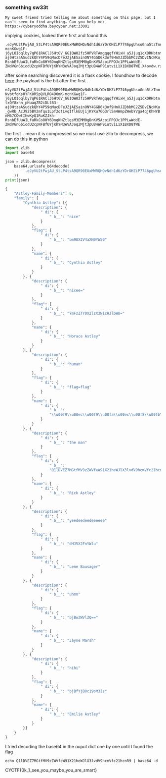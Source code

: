 ### something sw33t


```text
My sweet friend tried telling me about something on this page, but I can’t seem to find anything… Can you help me: https://cyberyoddha.baycyber.net:33001
```

implying cookies, looked there first and found this

```text
.eJyVU2tPwjAU_StLP4tsA9QR90EUxMWRQHQvNdh1d6zYDrOHZiP7746pgUhsoGna5tzTnnNvbtfoKs0YFK0R5pQVLRO4D0mK-mcnKGwg1F-j6yLOIoqlby7qP61RAClJ6HtGV_GGIQW02fz5HPVRTAmgqqqfYHixH_a5Jjuq1cXORHbtntxQY8xhn_pHuaqZB2iDLlB3-aj0HtzaASudzkQhY4P59qMucDFeJZjAESainONY4GGD6k3of9HnXJZDbbMC2Z5DvINcNKu_gwRb_AcJ925BV2mfqu1Lpf2qtLvqIflkEUjijKYKu7GG3rl5m4WmpZWebYVga4qjKhHYBnM67COwtIhwKyQ1RuKZJkh-RsnbEfUuAILfuRkCo8HY6DnqKHZtlgsM3EMM0gDnKV5AcoiFPOJc1PPLwWddE-ZNdVGnGbiodU2cpNFBfUYjKhYN3eVAJoq2Mjt3pUB4WP91utviL1X1BXD8TWE.X4ovdw.rz4sSG_k2heOMf7Cw_C6Kliw7Ms
```

after some searching discovered it is a flask cookie. I foundhow to decode [here](https://www.youtube.com/watch?v=mhcnBTDLxCI) the payload is the bit after the first .

`eJyVU2tPwjAU_StLP4tsA9QR90EUxMWRQHQvNdh1d6zYDrOHZiP7746pgUhsoGna5tzTnnNvbtfoKs0YFK0R5pQVLRO4D0mK-mcnKGwg1F-j6yLOIoqlby7qP61RAClJ6HtGV_GGIQW02fz5HPVRTAmgqqqfYHixH_a5Jjuq1cXORHbtntxQY8xhn_pHuaqZB2iDLlB3-aj0HtzaASudzkQhY4P59qMucDFeJZjAESainONY4GGD6k3of9HnXJZDbbMC2Z5DvINcNKu_gwRb_AcJ925BV2mfqu1Lpf2qtLvqIflkEUjijKYKu7GG3rl5m4WmpZWebYVga4qjKhHYBnM67COwtIhwKyQ1RuKZJkh-RsnbEfUuAILfuRkCo8HY6DnqKHZtlgsM3EMM0gDnKV5AcoiFPOJc1PPLwWddE-ZNdVGnGbiodU2cpNFBfUYjKhYN3eVAJoq2Mjt3pUB4WP91utviL1X1BXD8TWE`

the first `.` mean it is compressed so we must use zlib to decompress, we can do this in python

```python
import zlib
import base64

json = zlib.decompress(
    base64.urlsafe_b64decode(
        '.eJyVU2tPwjAU_StLP4tsA9QR90EUxMWRQHQvNdh1d6zYDrOHZiP7746pgUhsoGna5tzTnnNvbtfoKs0YFK0R5pQVLRO4D0mK-mcnKGwg1F-j6yLOIoqlby7qP61RAClJ6HtGV_GGIQW02fz5HPVRTAmgqqqfYHixH_a5Jjuq1cXORHbtntxQY8xhn_pHuaqZB2iDLlB3-aj0HtzaASudzkQhY4P59qMucDFeJZjAESainONY4GGD6k3of9HnXJZDbbMC2Z5DvINcNKu_gwRb_AcJ925BV2mfqu1Lpf2qtLvqIflkEUjijKYKu7GG3rl5m4WmpZWebYVga4qjKhHYBnM67COwtIhwKyQ1RuKZJkh-RsnbEfUuAILfuRkCo8HY6DnqKHZtlgsM3EMM0gDnKV5AcoiFPOJc1PPLwWddE-ZNdVGnGbiodU2cpNFBfUYjKhYN3eVAJoq2Mjt3pUB4WP91utviL1X1BXD8TWE==='
    ))
print(json)

{
    "Astley-Family-Members": 6,
    "family": {
        "Cynthia Astley": [{
            "description": {
                " di": {
                    " b__": "nice"
                }
            },
            "flag": {
                " di": {
                    " b__": "bm90X2V4aXN0YW50"
                }
            },
            "name": {
                " di": {
                    " b__": "Cynthia Astley"
                }
            }
        }, {
            "description": {
                " di": {
                    " b__": "nicee="
                }
            },
            "flag": {
                " di": {
                    " b__": "YmFzZTY0X2lzX3N1cHJlbWU="
                }
            },
            "name": {
                " di": {
                    " b__": "Horace Astley"
                }
            }
        }, {
            "description": {
                " di": {
                    " b__": "human"
                }
            },
            "flag": {
                " di": {
                    " b__": "flag=flag"
                }
            },
            "name": {
                " di": {
                    " b__":
                    "\\u00f9\\u00ec\\u00f9\\u00fa\\u00ec\\u00f8\\u00fb\\u00ec\\u00fd\\u00f8\\u00ec\\u00ff\\u00fa\\u00ec\\u00fe41/.2/<1/`1/42"
                }
            }
        }, {
            "description": {
                " di": {
                    " b__": "the man"
                }
            },
            "flag": {
                " di": {
                    " b__":
                    "Q1lDVEZ7MGtfMV9zZWVfeW91X21heWJlX3lvdV9hcmVfc21hcnR9"
                }
            },
            "name": {
                " di": {
                    " b__": "Rick Astley"
                }
            }
        }, {
            "description": {
                " di": {
                    " b__": "yeedeedeedeeeeee"
                }
            },
            "flag": {
                " di": {
                    " b__": "dHJ5X2FnYWlu"
                }
            },
            "name": {
                " di": {
                    " b__": "Lene Bausager"
                }
            }
        }, {
            "description": {
                " di": {
                    " b__": "uhmm"
                }
            },
            "flag": {
                " di": {
                    " b__": "bjBwZWVlZQ=="
                }
            },
            "name": {
                " di": {
                    " b__": "Jayne Marsh"
                }
            }
        }, {
            "description": {
                " di": {
                    " b__": "hihi"
                }
            },
            "flag": {
                " di": {
                    " b__": "bjBfYjB0c19oM3Iz"
                }
            },
            "name": {
                " di": {
                    " b__": "Emilie Astley"
                }
            }
        }]
    }
}
```

I tried decoding the base64 in the ouput dict one by one until I found the flag

`echo Q1lDVEZ7MGtfMV9zZWVfeW91X21heWJlX3lvdV9hcmVfc21hcnR9 | base64 -d`

CYCTF{0k_1_see_you_maybe_you_are_smart}